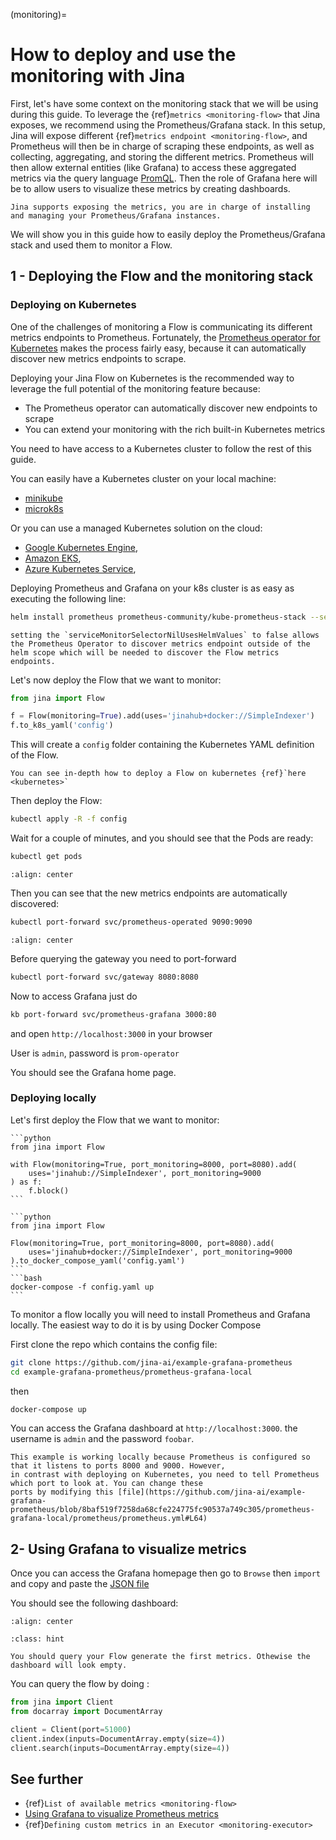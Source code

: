 (monitoring)=
# How to deploy and use the monitoring with Jina

First, let's have some context on the monitoring stack that we will be using during this guide.
To leverage the {ref}`metrics <monitoring-flow>` that Jina exposes, we recommend using the Prometheus/Grafana stack. In this setup, Jina will expose different {ref}`metrics endpoint <monitoring-flow>`, and Prometheus will then be in charge of scraping these endpoints, as well as
collecting, aggregating, and storing the different metrics. Prometheus will then allow external entities (like Grafana) to access these aggregated metrics via the query language [PromQL](https://prometheus.io/docs/prometheus/latest/querying/basics/).
Then the role of Grafana here will be to allow users to visualize these metrics by creating dashboards.

```{hint} 
Jina supports exposing the metrics, you are in charge of installing and managing your Prometheus/Grafana instances.
```

We will show you in this guide how to easily deploy the Prometheus/Grafana stack and used them to monitor a Flow.

## 1 - Deploying the Flow and the monitoring stack

### Deploying on Kubernetes


One of the challenges of monitoring a Flow is communicating its different metrics endpoints to Prometheus.
Fortunately, the [Prometheus operator for Kubernetes](https://github.com/prometheus-operator/prometheus-operator/blob/main/Documentation/user-guides/getting-started.md) makes the process fairly easy, because it can automatically discover new metrics endpoints to scrape.

Deploying your Jina Flow on Kubernetes is the recommended way to leverage the full potential of the monitoring feature because:
* The Prometheus operator can automatically discover new endpoints to scrape
* You can extend your monitoring with the rich built-in Kubernetes metrics

You need to have access to a Kubernetes cluster to follow the rest of this guide.

You can easily have a Kubernetes cluster on your local machine:
- [minikube](https://minikube.sigs.k8s.io/docs/)
- [microk8s](https://microk8s.io/)

Or you can use a  managed Kubernetes solution on the cloud:
- [Google Kubernetes Engine](https://cloud.google.com/kubernetes-engine),
- [Amazon EKS](https://aws.amazon.com/eks),
- [Azure Kubernetes Service](https://azure.microsoft.com/en-us/services/kubernetes-service),



Deploying Prometheus and Grafana on your k8s cluster is as easy as executing the following line:

```bash
helm install prometheus prometheus-community/kube-prometheus-stack --set prometheus.prometheusSpec.serviceMonitorSelectorNilUsesHelmValues=false
```
```{hint} 
setting the `serviceMonitorSelectorNilUsesHelmValues` to false allows the Prometheus Operator to discover metrics endpoint outside of the helm scope which will be needed to discover the Flow metrics endpoints.
```

Let's now deploy the Flow that we want to monitor:

```python
from jina import Flow

f = Flow(monitoring=True).add(uses='jinahub+docker://SimpleIndexer')
f.to_k8s_yaml('config')
```

This will create a `config` folder containing the Kubernetes YAML definition of the Flow.

```{seealso}
You can see in-depth how to deploy a Flow on kubernetes {ref}`here <kubernetes>`
```

Then deploy the Flow:

```bash
kubectl apply -R -f config
```

Wait for a couple of minutes, and you should see that the Pods are ready:

```bash
kubectl get pods
```

```{figure} ../../.github/2.0/kubectl_pods.png
:align: center
```

Then you can see that the new metrics endpoints are automatically discovered:

```bash
kubectl port-forward svc/prometheus-operated 9090:9090
```

```{figure} ../../.github/2.0/prometheus_target.png
:align: center
```
Before querying the gateway you need to port-forward
```bash
kubectl port-forward svc/gateway 8080:8080
```



Now to access Grafana just do

```bash
kb port-forward svc/prometheus-grafana 3000:80
```

and open `http://localhost:3000` in your browser

User is `admin`, password is `prom-operator`

You should see the Grafana home page.


### Deploying locally

Let's first deploy the Flow that we want to monitor:


````{tab} via Python code
```python
from jina import Flow

with Flow(monitoring=True, port_monitoring=8000, port=8080).add(
    uses='jinahub://SimpleIndexer', port_monitoring=9000
) as f:
    f.block()
```
````

````{tab} via docker-compose
```python
from jina import Flow

Flow(monitoring=True, port_monitoring=8000, port=8080).add(
    uses='jinahub+docker://SimpleIndexer', port_monitoring=9000
).to_docker_compose_yaml('config.yaml')
```
```bash
docker-compose -f config.yaml up
```
````

To monitor a flow locally you will need to install Prometheus and Grafana locally. The easiest way to do it is by using
Docker Compose

First clone the repo which contains the config file:

```bash
git clone https://github.com/jina-ai/example-grafana-prometheus
cd example-grafana-prometheus/prometheus-grafana-local
```

then 

```bash
docker-compose up
```

You can access the Grafana dashboard at `http://localhost:3000`. the username is `admin` and the password `foobar`.

```{caution}
This example is working locally because Prometheus is configured so that it listens to ports 8000 and 9000. However,
in contrast with deploying on Kubernetes, you need to tell Prometheus which port to look at. You can change these
ports by modifying this [file](https://github.com/jina-ai/example-grafana-prometheus/blob/8baf519f7258da68cfe224775fc90537a749c305/prometheus-grafana-local/prometheus/prometheus.yml#L64)
```

## 2- Using Grafana to visualize metrics

Once you can access the Grafana homepage then go to `Browse` then `import` and copy and paste the [JSON file](https://github.com/jina-ai/example-grafana-prometheus/blob/main/grafana-dashboards/flow.json) 


You should see the following dashboard:

```{figure} ../../.github/2.0/grafana.png
:align: center
```


````{admonition} Hint
:class: hint

You should query your Flow generate the first metrics. Othewise the dashboard will look empty.
````

You can query the flow by doing :

```python
from jina import Client
from docarray import DocumentArray

client = Client(port=51000)
client.index(inputs=DocumentArray.empty(size=4))
client.search(inputs=DocumentArray.empty(size=4))
```

## See further

- {ref}`List of available metrics <monitoring-flow>`
- [Using Grafana to visualize Prometheus metrics](https://grafana.com/docs/grafana/latest/getting-started/getting-started-prometheus/)
- {ref}`Defining custom metrics in an Executor <monitoring-executor>`
